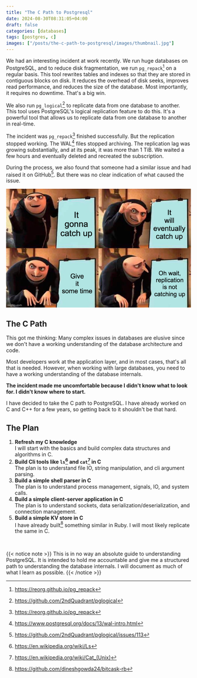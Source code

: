```yaml
---
title: "The C Path to Postgresql"
date: 2024-08-30T08:31:05+04:00
draft: false
categories: [databases]
tags: [postgres, c]
images: ["/posts/the-c-path-to-postgresql/images/thumbnail.jpg"]
---
```



We had an interesting incident at work recently. We run huge databases on PostgreSQL, and to reduce disk fragmentation, we run `pg_repack`[^1] on a regular basis. This tool rewrites tables and indexes so that they are stored in contiguous blocks on disk. It reduces the overhead of disk seeks, improves read performance, and reduces the size of the database. Most importantly, it requires no downtime. That's a big win.

We also run `pg_logical`[^2] to replicate data from one database to another. This tool uses PostgreSQL's logical replication feature to do this. It's a powerful tool that allows us to replicate data from one database to another in real-time.

The incident was `pg_repack`[^1] finished successfully. But the replication stopped working. The WAL[^3] files stopped archiving. The replication lag was growing substantially, and at its peak, it was more than 1 TiB. We waited a few hours and eventually deleted and recreated the subscription.

During the process, we also found that someone had a similar issue and had raised it on GitHub[^4]. But there was no clear indication of what caused the issue.

<img src="images/thumbnail.jpg" style="border:none;" alt="Replication lag" />


## The C Path

This got me thinking: Many complex issues in databases are elusive since we don't have a working understanding of the database architecture and code. 

Most developers work at the application layer, and in most cases, that's all that is needed. However, when working with large databases, you need to have a working understanding of the database internals.

**The incident made me uncomfortable because I didn't know what to look for. I didn't know where to start.**

I have decided to take the C path to PostgreSQL. I have already worked on C and C++ for a few years, so getting back to it shouldn't be that hard. 

## The Plan

1. **Refresh my C knowledge**<br>
I will start with the basics and build complex data structures and algorithms in C.
1. **Build Cli tools like `ls`[^5] and `cat`[^6] in C**<br>
The plan is to understand file IO, string manipulation, and cli argument parsing.
1. **Build a simple shell parser in C**<br>
The plan is to understand process management, signals, IO, and system calls.
1. **Build a simple client-server application in C**<br>
The plan is to understand sockets, data serialization/deserialization, and connection management.
1. **Build a simple KV store in C**<br>
I have already built[^7] something similar in Ruby. I will most likely replicate the same in C.

</br>

{{< notice note >}}
This is in no way an absolute guide to understanding PostgreSQL. It is intended to hold me accountable and give me a structured path to understanding the database internals. I will document as much of what I learn as possible.
{{< /notice >}}

[^1]: https://reorg.github.io/pg_repack
[^2]: https://github.com/2ndQuadrant/pglogical
[^3]: https://www.postgresql.org/docs/13/wal-intro.html
[^4]: https://github.com/2ndQuadrant/pglogical/issues/113
[^5]: https://en.wikipedia.org/wiki/Ls
[^6]: https://en.wikipedia.org/wiki/Cat_(Unix)
[^7]: https://github.com/dineshgowda24/bitcask-rb